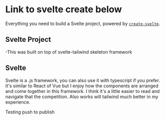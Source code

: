 # Link to svelte create below

Everything you need to build a Svelte project, powered by [`create-svelte`](https://github.com/sveltejs/kit/tree/main/packages/create-svelte).

## Svelte Project

-This was built on top of svelte-tailwind skeleton framework


## Svelte

Svelte is a .js framework, you can also use it with typescript if you prefer.
It's similar to React of Vue but I enjoy how the components are arranged and come together in this framework.
I think it's a little easier to read and navigate that the competition. Also works will tailwind much better in my experience. 



Testing push to publish
